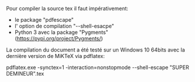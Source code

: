 Pour compiler la source tex il faut impérativement:
- le package "pdfescape"
- l' option de compilation "--shell-esacpe" 
- Python 3 avec la package "Pygments" (https://pypi.org/project/Pygments/)

La compilation du document a été testé sur un Windows 10 64bits avec la dernière version de MiKTeX via pdflatex:

pdflatex.exe -synctex=1 -interaction=nonstopmode --shell-escape "SUPER DEMINEUR".tex
